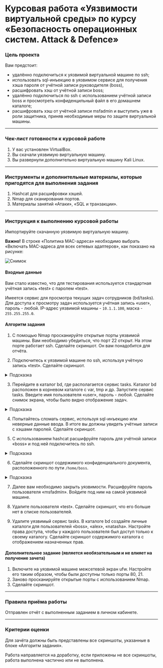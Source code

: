 # Курсовая работа «Уязвимости виртуальной среды» по курсу «Безопасность операционных систем. Аttack & Defence»

### Цель проекта

Вам предстоит:

- удалённо подключиться к уязвимой виртуальной машине по ssh;
- использовать sql-инъекцию в уязвимом сервисе для получения хэша пароля от учётной записи руководителя (boss),
- расшифровать хэш от учётной записи boss;
- удалённо подключиться по ssh с использованием учётной записи boss и просмотреть конфиденцильный файл в его домашнем каталоге;
- расшифровать хэш от учётной записи msfadmin и выступить уже в роли защитника, приняв необходимые меры по защите виртуальной машины.

-----

### Чек-лист готовности к курсовой работе

1. У вас установлен VirtualBox.
2. Вы скачали уязвимую виртуальную машину.
3. Вы развернули дополнительно виртуальную машину Kali Linux.

------

### Инструменты и дополнительные материалы, которые пригодятся для выполнения задания

1. Hashcat для расшифровки хэшей.
2. Nmap для сканирования портов.
3. Материалы занятий «Атаки», «SQL и транзакции».

-----

### Инструкция к выполнению курсовой работы

Импортируйте скачанную уязвимую виртуальную машину.

**Важно!** В строке «Политика MAC-адреса» необходимо выбрать «Включать MAC-адреса для всех сетевых адаптеров», как показано на рисунке:

![Снимок](https://github.com/netology-code/ibdefos-diplom/assets/96241243/3a54fa9f-757f-453d-a529-705a94a9ddf5)

#### Входные данные

Вам стало известно, что для тестирования используется стандартная учётная запись «test» с паролем «test».

Имеется сервис для просмотра текущих задач сотрудников (bd/tasks). Для доступа к просмотру задач используется учётная запись «user», пароль - любой.
IP-адрес уязвимой машины - `10.1.1.100`, маска - `255.255.255.0`.

#### Алгоритм задания

1. С помощью Nmap просканируйте открытые порты уязвимой машины. Вам необходимо убедиться, что порт 22 открыт. На этом порте работает ssh. Сделайте скриншот. Он вам понадобится для отчёта.

2. Подключитесь к уязвимой машине по ssh, используя учётную запись «test». Сделайте скриншот.

<details>
  <summary> Подсказка</summary>

Так как уязвимая машина использует устаревшие версии, применяйте команду с ключом ssh `-oHostKeyAlgorithms=+ssh-dss  test@10.1.1.100`.
  
</details>

3. Перейдите в каталог bd, где располагается сервис tasks. Каталог bd расположен в корневом каталоге с var, tmp и др. Запустите сервис tasks. Введите имя пользователя «user», пароль - любой. Сделайте снимок экрана, чтобы было видно отображение задач.

<details>
  <summary> Подсказка</summary>

Для запуска сервиса выполните команду `./tasks` из каталога bd.
  
</details>

4. Попытайтесь сломать сервис, используя sql-инъекцию или неверные данные ввода. В итоге вы должны увидеть учётные записи с хэшами паролей. Сделайте скриншот.

5. С использованием hashcat расшифруйте пароль для учётной записи «boss» и под ней подключитесь по ssh.

<details>
  <summary> Подсказка</summary>

В старых версиях применялся сложный алгоритм хэширования, основанный на md5.
  
</details>

6. Сделайте скриншот содержимого конфиденциального документа, расположенного по пути `/home/boss`.

<details>
  <summary> Подсказка</summary>

Для просмотра содержимого документа можете использовать команду `cat <имя файла>`.
  
</details>

7. Далее вам необходимо закрыть уязвимости. Расшифруйте пароль пользователя «msfadmin». Войдите под ним на самой уязвимой машине.

9. Удалите пользователя «test». Сделайте скриншот, что его больше нет в списке пользователей.

10. Удалите уязвимый сервис tasks. В каталоге bd создайте личные каталоги для пользователей «boss», «alex», «natasha». Настройте права доступа, чтобы у каждого пользователя был доступ только к своему каталогу. Сделайте скриншот содержимого каталога с отображением назначенных прав.

#### Дополнительное задание (является необязательным и не влияет на получение зачета)

1. Включите на уязвимой машине межсетевой экран ufw. Настройте его таким образом, чтобы были доступны только порты 80, 21.
2. Заново просканируйте открытые порты с использованием Nmap.
3. Сделайте скриншот.

------

### Правила приёма работы

Отправлен отчёт с выполненным заданием в личном кабинете.

-----

### Критерии оценки

Для зачёта должны быть представлены все скриншоты, указанные в блоке «Алгоритм задания».

Работа направляется на доработку, если приложены не все скриншоты, работа выполнена частично или не выполнена.
